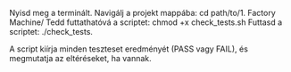 Nyisd meg a terminált.
Navigálj a projekt mappába:
cd path/to/1. Factory Machine/
Tedd futtathatóvá a scriptet:
chmod +x check_tests.sh
Futtasd a scriptet:
./check_tests.

A script kiírja minden teszteset eredményét (PASS vagy FAIL), és megmutatja az eltéréseket, ha vannak.
